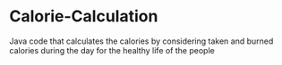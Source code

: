 # Calorie-Calculation
Java code that calculates the calories by considering taken and burned calories during the day for the healthy life of the people
